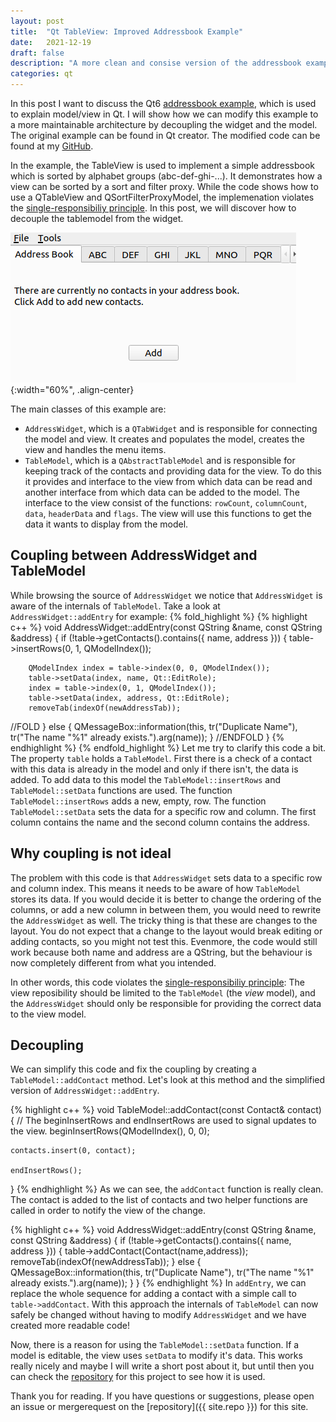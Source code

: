 ```yaml
---
layout: post
title:  "Qt TableView: Improved Addressbook Example" 
date:   2021-12-19
draft: false
description: "A more clean and consise version of the addressbook example provided with Qt. (with inline editing)"
categories: qt
---
```


In this post I want to discuss the Qt6 [addressbook example](https://doc.qt.io/qt-6/qtwidgets-itemviews-addressbook-example.html), which is used to explain model/view in Qt.
I will show how we can modify this example to a more maintainable architecture by decoupling the widget and the model.
The original example can be found in Qt creator.
The modified code can be found at my [GitHub](https://www.github.com/nouwaarom/Qt-Addressbook-Example).

<!--more-->

In the example, the TableView is used to implement a simple addressbook which is sorted by alphabet groups (abc-def-ghi-...). It demonstrates how a view can be sorted by a sort and filter proxy. While the code shows how to use a QTableView and QSortFilterProxyModel, the implemenation violates the [single-responsibiliy principle](https://en.wikipedia.org/wiki/Single-responsibility_principle).
In this post, we will discover how to decouple the tablemodel from the widget.

![Screenshot of the addressbook application](/assets/img/addressbook.png){:width="60%", .align-center}

The main classes of this example are:
- `AddressWidget`, which is a `QTabWidget` and is responsible for connecting the model and view.
   It creates and populates the model, creates the view and handles the menu items.
- `TableModel`, which is a `QAbstractTableModel` and is responsible for keeping track of the contacts and providing data for the view.
   To do this it provides and interface to the view from which data can be read and another interface from which data can be added to the model.
   The interface to the view consist of the functions: `rowCount`, `columnCount`, `data`, `headerData` and `flags`.
   The view will use this functions to get the data it wants to display from the model.

## Coupling between AddressWidget and TableModel
While browsing the source of `AddressWidget` we notice that `AddressWidget` is aware of the internals of `TableModel`.
Take a look at `AddressWidget::addEntry` for example:
{% fold_highlight %}
{% highlight c++ %}
void AddressWidget::addEntry(const QString &name, const QString &address)
{
    if (!table->getContacts().contains({ name, address })) {
        table->insertRows(0, 1, QModelIndex());

        QModelIndex index = table->index(0, 0, QModelIndex());
        table->setData(index, name, Qt::EditRole);
        index = table->index(0, 1, QModelIndex());
        table->setData(index, address, Qt::EditRole);
        removeTab(indexOf(newAddressTab));
//FOLD
    } else {
        QMessageBox::information(this, tr("Duplicate Name"),
            tr("The name \"%1\" already exists.").arg(name));
    }
//ENDFOLD
}
{% endhighlight %}
{% endfold_highlight %}
Let me try to clarify this code a bit. The property `table` holds a `TableModel`.
First there is a check of a contact with this data is already in the model and only if there isn't, the data is added.
To add data to this model the `TableModel::insertRows` and `TableModel::setData` functions are used.
The function `TableModel::insertRows` adds a new, empty, row.
The function `TableModel::setData` sets the data for a specific row and column. The first column contains the name and the second column contains the address.

## Why coupling is not ideal 
The problem with this code is that `AddressWidget` sets data to a specific row and column index.
This means it needs to be aware of how `TableModel` stores its data.
If you would decide it is better to change the ordering of the columns, or add a new column in between them, you would need to rewrite the `AddressWidget` as well.
The tricky thing is that these are changes to the layout.
You do not expect that a change to the layout would break editing or adding contacts, so you might not test this.
Evenmore, the code would still work because both name and address are a QString, but the behaviour is now completely different from what you intended.

In other words, this code violates the [single-responsibiliy principle](https://en.wikipedia.org/wiki/Single-responsibility_principle):
The view reposibility should be limited to the `TableModel` (the *view* model), and the `AddressWidget` should only be responsible for providing the correct data to the view model.

## Decoupling
We can simplify this code and fix the coupling by creating a `TableModel::addContact` method.
Let's look at this method and the simplified version of `AddressWidget::addEntry`.

{% highlight c++ %}
void TableModel::addContact(const Contact& contact) {
    // The beginInsertRows and endInsertRows are used to signal updates to the view.
    beginInsertRows(QModelIndex(), 0, 0);

    contacts.insert(0, contact);

    endInsertRows();
}
{% endhighlight %}
As we can see, the `addContact` function is really clean.
The contact is added to the list of contacts and two helper functions are called in order to notify the view of the change.

{% highlight c++ %}
void AddressWidget::addEntry(const QString &name, const QString &address)
{
    if (!table->getContacts().contains({ name, address })) {
        table->addContact(Contact(name,address));
        removeTab(indexOf(newAddressTab));
    } else {
        QMessageBox::information(this, tr("Duplicate Name"),
            tr("The name \"%1\" already exists.").arg(name));
    }
}
{% endhighlight %}
In `addEntry`, we can replace the whole sequence for adding a contact with a simple call to `table->addContact`.
With this approach the internals of `TableModel` can now safely be changed without having to modify `AddressWidget` and we have created more readable code!

Now, there is a reason for using the `TableModel::setData` function.
If a model is editable, the view uses `setData` to modify it's data.
This works really nicely and maybe I will write a short post about it, but until then you can check the [repository](https://www.github.com/nouwaarom/Qt-Addressbook-Example) for this project to see how it is used.

Thank you for reading. If you have questions or suggestions, please open an issue or mergerequest on the [repository]({{ site.repo }}) for this site.
